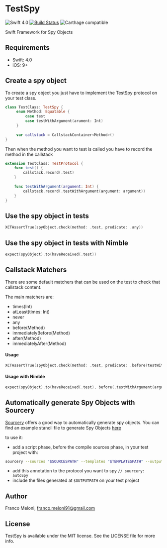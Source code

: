 # TestSpy

![Swift 4.0](https://img.shields.io/badge/Swift-4.0-blue.svg)
[![Build Status](https://www.bitrise.io/app/17161483bf6ebfbb/status.svg?token=IUjjwJMbY1Z0bf_b24e_Vg&branch=master)](https://www.bitrise.io/app/17161483bf6ebfbb)
![Carthage compatible](https://img.shields.io/badge/Carthage-compatible-4BC51D.svg?style=flat)

Swift Framework for Spy Objects

## Requirements
- Swift: 4.0
- iOS: 9+

## Create a spy object
To create a spy object you just have to implement the TestSpy protocol on your test class.

```swift
class TestClass: TestSpy {
     enum Method: Equatable {
         case test
         case testWithArgument(arument: Int)
     }
     
     var callstack = CallstackContainer<Method>()
}
```

Then when the method you want to test is called you have to record the method in the callstack

```swift
extension TestClass: TestProtocol {
    func test() {
        callstack.record(.test)
    }
    
    func testWithArgument(argument: Int) {
        callstack.record(.testWithArgument(argument: argument))
    }
}
```

## Use the spy object in tests

``` swift
XCTAssertTrue(spyObject.check(method: .test, predicate: .any))
```

## Use the spy object in tests with Nimble

```swift
expect(spyObject).to(haveReceived(.test))
```

## Callstack Matchers

There are some default matchers that can be used on the test to check that callstack content.

The main matchers are:

- times(Int)
- atLeast(times: Int)
- never
- any
- before(Method)
- immediatelyBefore(Method)
- after(Method)
- immediatelyAfter(Method)

#### Usage
```swift
XCTAssertTrue(spyObject.check(method: .test, predicate: .before(testWithArgument(argument: 1))))
```

#### Usage with Nimble
```swift 
expect(spyObject).to(haveReceived(.test), before(.testWithArgument(argument: 1)))
```

## Automatically generate Spy Objects with Sourcery
[Sourcery](https://github.com/krzysztofzablocki/Sourcery) offers a good way to automatically generate spy objects.
You can find an example stancil file to generate Spy Objects  [here](https://raw.githubusercontent.com/f-meloni/TestSpy/master/SourceryExample/AutoSpy.stencil)

to use it:
- add a script phase, before the compile sources phase, in  your test project with:
```bash
sourcery --sources "$SOURCESPATH" --templates "$TEMPLATESPATH" --output "$OUTPUTPATH" --args module="$CURRENTFRAMEWORKNAME",import="Foundation",import="UIKit"...
```
- add this annotation to the protocol you want to spy `// sourcery: autoSpy`
- include the files generated at `$OUTPUTPATH` on your test project

## Author

Franco Meloni, franco.meloni91@gmail.com

## License

TestSpy is available under the MIT license. See the LICENSE file for more info.
